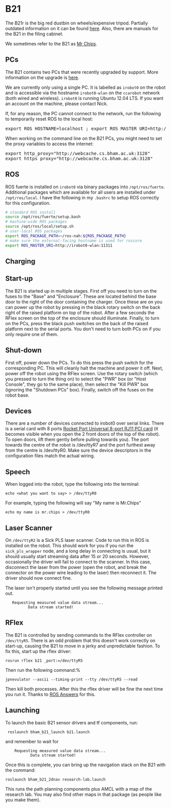 B21
===

The B21r is the big red dustbin on wheels/expensive tripod. Partially outdated information on it can be found [here](http://www.cs.bham.ac.uk/resources/courses/robotics/research/B21r/). Also, there are manuals for the B21 in the filing cabinet.

We sometimes refer to the B21 as [Mr Chips](http://www.youtube.com/watch?v=qtM0-ZFwiNo).


PCs
---

The B21 contains two PCs that were recently upgraded by support. More information on the upgrade is [here](http://www.cs.bham.ac.uk/~sjt/B21r/).

We are currently only using a single PC. It is labelled as `irobot0` on the robot and is accessible via the hostname `irobot0-wlan` on the `ccarobot` network (both wired and wireless). `irobot0` is running Ubuntu 12.04 LTS. If you want an account on the machine, please contact Nick.

If, for any reason, the PC cannot connect to the network, run the following to temporarily reset ROS to the local host:
<pre>
export ROS_HOSTNAME=localhost ; export ROS_MASTER_URI=http://localhost:11311
</pre>

When working on the command line on the B21 PCs, you might need to set the proxy variables to access the internet:

<pre>
export http_proxy="http://webcache.cs.bham.ac.uk:3128"
export https_proxy="http://webcache.cs.bham.ac.uk:3128"
</pre>



ROS 
---

ROS fuerte is installed on `irobot0` via binary packages into `/opt/ros/fuerte`. Additional packages which are available for all users are installed under `/opt/ros/local`. I have the following in my `.bashrc` to setup ROS correctly for this configuration.

```bash
# standard ROS install
source /opt/ros/fuerte/setup.bash
# machine-wide ROS packages
source /opt/ros/local/setup.sh
# user-local ROS packages
export ROS_PACKAGE_PATH=~/ros-nah:${ROS_PACKAGE_PATH}
# make sure the external-facing hostname is used for roscore
export ROS_MASTER_URI=http://irobot0-wlan:11311
```

Charging 
--------


Start-up
--

The B21 is started up in multiple stages. First off you need to turn on the fuses to the "Base" and "Enclosure". These are located behind the base door to the right of the door containing the charger. Once these are on you can power up the robot by pressing in the black rotary switch on the back right of the raised platform on top of the robot. After a few seconds the RFlex screen on the top of the enclosure should illuminate. Finally, to turn on the PCs,  press the black push switches on the back of the raised platform  next to the serial ports. You don't need to turn both PCs on if you only require one of them. 

Shut-down
--

First off, power down the PCs. To do this press the push switch for the corresponding PC. This will cleanly halt the machine and power it off. Next, power off the robot using the RFlex screen. Use the rotary switch (which you pressed to turn the thing on) to select the "PWR" box (or "Host Console", they go to the same place), then select the "Kill PWR" box (ignoring the "Shutdown PCs" box). Finally, switch off the fuses on the robot base.

Devices
-------

There are a number of devices connected to irobot0 over serial links. There is a 
serial card with 8 ports [Rocket Port Universal 8-port RJ11 PCI card](ftp://ftp.comtrol.com/html/RPuPCI_docs.htm) (it becomes visible when you open the 2 front doors of the top of the  robot). To open doors, lift them gently before pulling towards you). The port towards the centre of the robot is /dev/ttyR7 and the port furthest away from the centre is /dev/ttyR0. Make sure the device descriptors in the configuration files match the actual wiring.


Speech
------

When logged into the robot, type the following into the terminal:
```
echo <what you want to say> > /dev/ttyR0
```

For example, typing the following will say "My name is Mr.Chips"
```
echo my name is mr.chips > /dev/ttyR0
```


Laser Scanner
-------------

On `/dev/ttyR2` is a Sick PLS laser scanner. Code to run this in ROS is installed on the robot. This should work for you if you run the `sick_pls_wrapper` node, and a long delay in connecting is usual, but it should usually start streaming data after 15 or 20 seconds. However, occasionally the driver will fail to connect to the scanner. In this case, disconnect the laser from the power (open the robot, and break the connector on the power wire leading to the laser) then reconnect it. The driver should now connect fine.

The laser isn't properly started until you see the following message printed out.

```
   Requesting measured value data stream...
   	      Data stream started!
```

RFlex
-----

The B21 is controlled by sending commands to the RFlex controller on `/dev/ttyR5`. There is an odd problem that this doesn't work correctly on start-up, causing the B21 to move in a jerky and unpredictable fashion. To fix this, start up the rflex driver:

```
rosrun rflex b21 _port:=/dev/ttyR5
``` 

Then run the following command:%

```
jpnevulator --ascii --timing-print --tty /dev/ttyR5 --read
```

Then kill both processes. After this the rflex driver will be fine the next time you run it. Thanks to [ROS Answers](http://answers.ros.org/question/10900/rflexb21-cmd_vel-not-working-as-expected/) for this.

Launching
---------

To launch the basic B21 sensor drivers and tf components, run:

```
 roslaunch bham_b21_launch b21.launch 
```

and remember to wait for

```
	Requesting measured value data stream...
		   Data stream started!
```


Once this is complete, you can bring up the navigation stack on the B21 with the command:

```
roslaunch bham_b21_2dnav research-lab.launch
```

This runs the path planning components plus AMCL with a map of the research lab. You may also find other maps in that package (as people like you make them).
